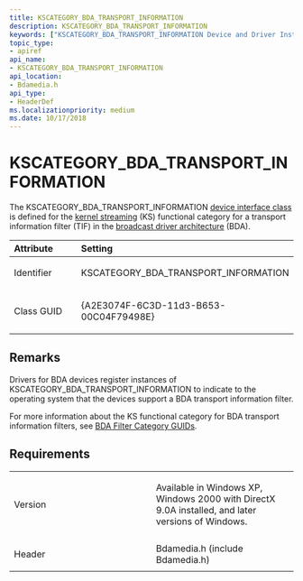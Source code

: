 ```yaml
---
title: KSCATEGORY_BDA_TRANSPORT_INFORMATION
description: KSCATEGORY_BDA_TRANSPORT_INFORMATION
keywords: ["KSCATEGORY_BDA_TRANSPORT_INFORMATION Device and Driver Installation"]
topic_type:
- apiref
api_name:
- KSCATEGORY_BDA_TRANSPORT_INFORMATION
api_location:
- Bdamedia.h
api_type:
- HeaderDef
ms.localizationpriority: medium
ms.date: 10/17/2018
---
```


# KSCATEGORY_BDA_TRANSPORT_INFORMATION


The KSCATEGORY_BDA_TRANSPORT_INFORMATION [device interface class](./overview-of-device-interface-classes.md) is defined for the [kernel streaming](../stream/streaming-minidrivers2.md) (KS) functional category for a transport information filter (TIF) in the [broadcast driver architecture](/windows-hardware/drivers/ddi/_stream/index) (BDA).

<table>
<colgroup>
<col width="50%" />
<col width="50%" />
</colgroup>
<thead>
<tr class="header">
<th align="left">Attribute</th>
<th align="left">Setting</th>
</tr>
</thead>
<tbody>
<tr class="odd">
<td align="left"><p>Identifier</p></td>
<td align="left"><p>KSCATEGORY_BDA_TRANSPORT_INFORMATION</p></td>
</tr>
<tr class="even">
<td align="left"><p>Class GUID</p></td>
<td align="left"><p>{A2E3074F-6C3D-11d3-B653-00C04F79498E}</p></td>
</tr>
</tbody>
</table>

 

## Remarks

Drivers for BDA devices register instances of KSCATEGORY_BDA_TRANSPORT_INFORMATION to indicate to the operating system that the devices support a BDA transport information filter.

For more information about the KS functional category for BDA transport information filters, see [BDA Filter Category GUIDs](../stream/bda-filter-category-guids.md).

## Requirements

<table>
<colgroup>
<col width="50%" />
<col width="50%" />
</colgroup>
<tbody>
<tr class="odd">
<td align="left"><p>Version</p></td>
<td align="left"><p>Available in Windows XP, Windows 2000 with DirectX 9.0A installed, and later versions of Windows.</p></td>
</tr>
<tr class="even">
<td align="left"><p>Header</p></td>
<td align="left">Bdamedia.h (include Bdamedia.h)</td>
</tr>
</tbody>
</table>

 

